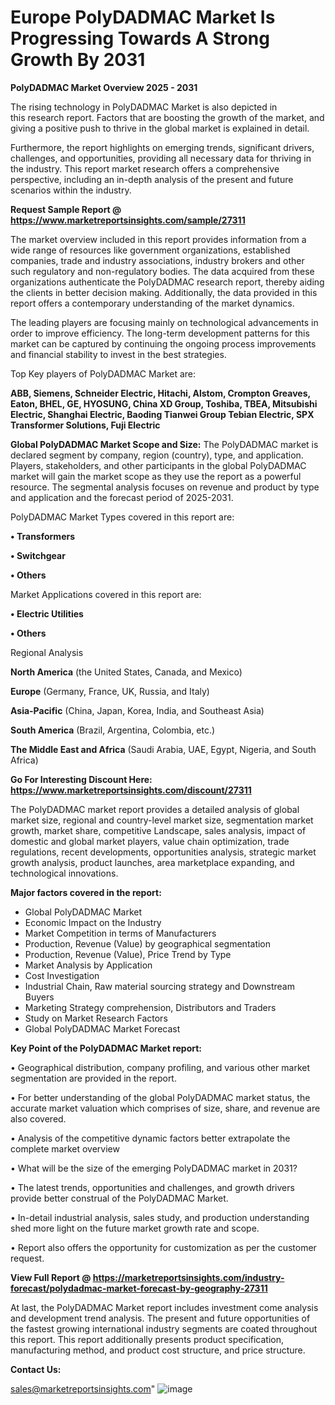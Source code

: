 # Europe PolyDADMAC Market Is Progressing Towards A Strong Growth By 2031

<Strong> PolyDADMAC Market Overview 2025 - 2031</strong>

The rising technology in PolyDADMAC Market is also depicted in this research report. Factors that are boosting the growth of the market, and giving a positive push to thrive in the global market is explained in detail.

Furthermore, the report highlights on emerging trends, significant drivers, challenges, and opportunities, providing all necessary data for thriving in the industry. This report market research offers a comprehensive perspective, including an in-depth analysis of the present and future scenarios within the industry.

<strong>Request Sample Report @ <a href=https://www.marketreportsinsights.com/sample/27311>https://www.marketreportsinsights.com/sample/27311</a></strong>

The market overview included in this report provides information from a wide range of resources like government organizations, established companies, trade and industry associations, industry brokers and other such regulatory and non-regulatory bodies. The data acquired from these organizations authenticate the PolyDADMAC research report, thereby aiding the clients in better decision making. Additionally, the data provided in this report offers a contemporary understanding of the market dynamics.

The leading players are focusing mainly on technological advancements in order to improve efficiency. The long-term development patterns for this market can be captured by continuing the ongoing process improvements and financial stability to invest in the best strategies.

Top Key players of PolyDADMAC Market are:

<strong>ABB, Siemens, Schneider Electric, Hitachi, Alstom, Crompton Greaves, Eaton, BHEL, GE, HYOSUNG, China XD Group, Toshiba, TBEA, Mitsubishi Electric, Shanghai Electric, Baoding Tianwei Group Tebian Electric, SPX Transformer Solutions, Fuji Electric</strong>

<strong><b>Global PolyDADMAC Market Scope and Size:</b></strong>
The PolyDADMAC market is declared segment by company, region (country), type, and application. Players, stakeholders, and other participants in the global PolyDADMAC market will gain the market scope as they use the report as a powerful resource. The segmental analysis focuses on revenue and product by type and application and the forecast period of 2025-2031.

PolyDADMAC Market Types covered in this report are:

<strong>• Transformers

• Switchgear

• Others</strong>

Market Applications covered in this report are:

<strong>• Electric Utilities

• Others</strong> 

Regional Analysis

<strong>North America</strong> (the United States, Canada, and Mexico)

<strong>Europe</strong> (Germany, France, UK, Russia, and Italy)

<strong>Asia-Pacific</strong> (China, Japan, Korea, India, and Southeast Asia)

<strong>South America</strong> (Brazil, Argentina, Colombia, etc.)

<strong>The Middle East and Africa</strong> (Saudi Arabia, UAE, Egypt, Nigeria, and South Africa)

<strong>Go For Interesting Discount Here: <a href=https://www.marketreportsinsights.com/discount/27311>https://www.marketreportsinsights.com/discount/27311</a></strong>

The PolyDADMAC market report provides a detailed analysis of global market size, regional and country-level market size, segmentation market growth, market share, competitive Landscape, sales analysis, impact of domestic and global market players, value chain optimization, trade regulations, recent developments, opportunities analysis, strategic market growth analysis, product launches, area marketplace expanding, and technological innovations.

<strong><b>Major factors covered in the report:</b></strong>
<ul>
  <li>Global PolyDADMAC Market </li>
  <li>Economic Impact on the Industry</li>
  <li>Market Competition in terms of Manufacturers</li>
  <li>Production, Revenue (Value) by geographical segmentation</li>
  <li>Production, Revenue (Value), Price Trend by Type</li>
  <li>Market Analysis by Application</li>
  <li>Cost Investigation</li>
  <li>Industrial Chain, Raw material sourcing strategy and Downstream Buyers</li>
  <li>Marketing Strategy comprehension, Distributors and Traders</li>
  <li>Study on Market Research Factors</li>
  <li>Global PolyDADMAC Market Forecast</li>
</ul>

<strong><b>Key Point of the PolyDADMAC Market report:</b></strong>

• Geographical distribution, company profiling, and various other market segmentation are provided in the report.

• For better understanding of the global PolyDADMAC market status, the accurate market valuation which comprises of size, share, and revenue are also covered.

• Analysis of the competitive dynamic factors better extrapolate the complete market overview

• What will be the size of the emerging PolyDADMAC market in 2031?

• The latest trends, opportunities and challenges, and growth drivers provide better construal of the PolyDADMAC Market.

• In-detail industrial analysis, sales study, and production understanding shed more light on the future market growth rate and scope.

• Report also offers the opportunity for customization as per the customer request.

<strong><b>View Full Report @ <a href=https://marketreportsinsights.com/industry-forecast/polydadmac-market-forecast-by-geography-27311>https://marketreportsinsights.com/industry-forecast/polydadmac-market-forecast-by-geography-27311</a></b></strong>


At last, the PolyDADMAC Market report includes investment come analysis and development trend analysis. The present and future opportunities of the fastest growing international industry segments are coated throughout this report. This report additionally presents product specification, manufacturing method, and product cost structure, and price structure.

<strong>Contact Us:</strong>

sales@marketreportsinsights.com"
![image](https://github.com/user-attachments/assets/bc84682f-6870-46f9-a799-a20710ca7c2c)
